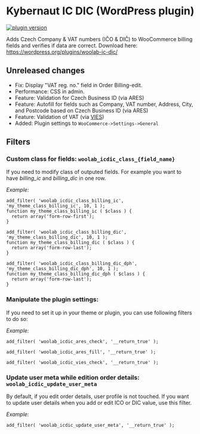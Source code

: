 # Kybernaut IC DIC (WordPress plugin)

[![plugin version](https://img.shields.io/wordpress/plugin/v/woolab-ic-dic.svg)](https://wordpress.org/plugins/woolab-ic-dic)

Adds Czech Company & VAT numbers (IČO & DIČ) to WooCommerce billing fields and verifies if data are correct.
Download here: https://wordpress.org/plugins/woolab-ic-dic/

## Unreleased changes
* Fix: Display "VAT reg. no." field in Order Billing-edit.
* Performance: CSS in admin.
* Feature: Validation for Czech Business ID (via ARES)
* Feature: Autofill for fields such as Company, VAT number, Address, City, and Postcode based on Czech Business ID (via ARES)
* Feature: Validation of VAT (via [VIES](https://github.com/dannyvankooten/vat.php))
* Added: Plugin settings to `WooCommerce->Settings->General`

## Filters

### Custom class for fields: `woolab_icdic_class_{field_name}`
If you need to modify class of outputed fields. For example you want to have *billing_ic* and *billing_dic* in one row.


*Example:*

    add_filter( 'woolab_icdic_class_billing_ic', 'my_theme_class_billing_ic', 10, 1 );
    function my_theme_class_billing_ic ( $class ) {
      return array('form-row-first');
    }

    add_filter( 'woolab_icdic_class_billing_dic', 'my_theme_class_billing_dic', 10, 1 );
    function my_theme_class_billing_dic ( $class ) {
      return array('form-row-last');
    }

    add_filter( 'woolab_icdic_class_billing_dic_dph', 'my_theme_class_billing_dic_dph', 10, 1 );
    function my_theme_class_billing_dic_dph ( $class ) {
      return array('form-row-last');
    }

### Manipulate the plugin settings: 
If you need to set it up in your theme or plugin, you can use following filters to do so:


*Example:*

    add_filter( 'woolab_icdic_ares_check', '__return_true' );

    add_filter( 'woolab_icdic_ares_fill', '__return_true' );

    add_filter( 'woolab_icdic_vies_check', '__return_true' );

### Update user meta while edition order details: `woolab_icdic_update_user_meta`
By default, if you edit order details, user profile is not touched. If you want to update user details when you add or edit ICO or DIC value, use this filter.


*Example:*

    add_filter( 'woolab_icdic_update_user_meta', '__return_true' );